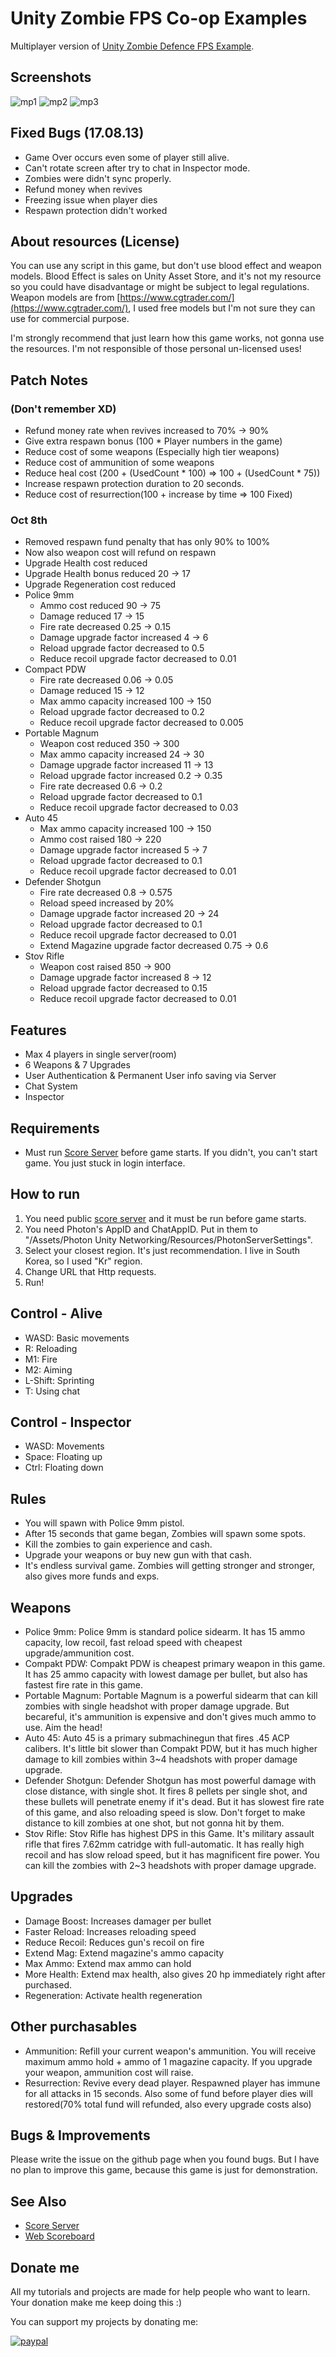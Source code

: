 # Unity Zombie FPS Co-op Examples
Multiplayer version of [Unity Zombie Defence FPS Example](https://github.com/rico345100/unity-zombie-defence-fps-example).


## Screenshots
![mp1](mp1.png)
![mp2](mp2.png)
![mp3](mp3.png)


## Fixed Bugs (17.08.13)
- Game Over occurs even some of player still alive.
- Can't rotate screen after try to chat in Inspector mode.
- Zombies were didn't sync properly.
- Refund money when revives
- Freezing issue when player dies
- Respawn protection didn't worked


## About resources (License)
You can use any script in this game, but don't use blood effect and weapon models.
Blood Effect is sales on Unity Asset Store, and it's not my resource so you could have disadvantage or might be subject to legal regulations.
Weapon models are from [https://www.cgtrader.com/](https://www.cgtrader.com/), I used free models but I'm not sure they can use for commercial purpose.

I'm strongly recommend that just learn how this game works, not gonna use the resources.
I'm not responsible of those personal un-licensed uses!


## Patch Notes
### (Don't remember XD)
- Refund money rate when revives increased to 70% -> 90%
- Give extra respawn bonus (100 * Player numbers in the game)
- Reduce cost of some weapons (Especially high tier weapons)
- Reduce cost of ammunition of some weapons
- Reduce heal cost (200 + (UsedCount * 100) => 100 + (UsedCount * 75))
- Increase respawn protection duration to 20 seconds.
- Reduce cost of resurrection(100 + increase by time => 100 Fixed)

### Oct 8th
- Removed respawn fund penalty that has only 90% to 100%
- Now also weapon cost will refund on respawn
- Upgrade Health cost reduced
- Upgrade Health bonus reduced 20 -> 17
- Upgrade Regeneration cost reduced
- Police 9mm
    - Ammo cost reduced 90 -> 75
    - Damage reduced 17 -> 15
    - Fire rate decreased 0.25 -> 0.15
    - Damage upgrade factor increased 4 -> 6
    - Reload upgrade factor decreased to 0.5
    - Reduce recoil upgrade factor decreased to 0.01
- Compact PDW
    - Fire rate decreased 0.06 -> 0.05
    - Damage reduced 15 -> 12
    - Max ammo capacity increased 100 -> 150
    - Reload upgrade factor decreased to 0.2
    - Reduce recoil upgrade factor decreased to 0.005
- Portable Magnum
    - Weapon cost reduced 350 -> 300
    - Max ammo capacity increased 24 -> 30
    - Damage upgrade factor increased 11 -> 13
    - Reload upgrade factor increased 0.2 -> 0.35
    - Fire rate decreased 0.6 -> 0.2
    - Reload upgrade factor decreased to 0.1
    - Reduce recoil upgrade factor decreased to 0.03
- Auto 45
    - Max ammo capacity increased 100 -> 150
    - Ammo cost raised 180 -> 220
    - Damage upgrade factor increased 5 -> 7
    - Reload upgrade factor decreased to 0.1
    - Reduce recoil upgrade factor decreased to 0.01
- Defender Shotgun
    - Fire rate decreased 0.8 -> 0.575
    - Reload speed increased by 20%
    - Damage upgrade factor increased 20 -> 24
    - Reload upgrade factor decreased to 0.1
    - Reduce recoil upgrade factor decreased to 0.01
    - Extend Magazine upgrade factor decreased 0.75 -> 0.6
- Stov Rifle
    - Weapon cost raised 850 -> 900
    - Damage upgrade factor increased 8 -> 12
    - Reload upgrade factor decreased to 0.15
    - Reduce recoil upgrade factor decreased to 0.01


## Features
- Max 4 players in single server(room)
- 6 Weapons & 7 Upgrades
- User Authentication & Permanent User info saving via Server
- Chat System
- Inspector


## Requirements
- Must run [Score Server](https://github.com/rico345100/unity-zombie-defense-fps-multiplayer-score-server) before game starts. If you didn't, you can't start game. You just stuck in login interface.


## How to run
1. You need public [score server](https://github.com/rico345100/unity-zombie-defense-fps-multiplayer-score-server) and it must be run before game starts.
2. You need Photon's AppID and ChatAppID. Put in them to "/Assets/Photon Unity Networking/Resources/PhotonServerSettings".
3. Select your closest region. It's just recommendation. I live in South Korea, so I used "Kr" region.
4. Change URL that Http requests.
5. Run!


## Control - Alive
- WASD: Basic movements
- R: Reloading
- M1: Fire
- M2: Aiming
- L-Shift: Sprinting
- T: Using chat


## Control - Inspector
- WASD: Movements
- Space: Floating up
- Ctrl: Floating down


## Rules
- You will spawn with Police 9mm pistol.
- After 15 seconds that game began, Zombies will spawn some spots.
- Kill the zombies to gain experience and cash.
- Upgrade your weapons or buy new gun with that cash.
- It's endless survival game. Zombies will getting stronger and stronger, also gives more funds and exps.


## Weapons
- Police 9mm: Police 9mm is standard police sidearm. It has 15 ammo capacity, low recoil, fast reload speed with cheapest upgrade/ammunition cost.
- Compakt PDW: Compakt PDW is cheapest primary weapon in this game. It has 25 ammo capacity with lowest damage per bullet, but also has fastest fire rate in this game.
- Portable Magnum: Portable Magnum is a powerful sidearm that can kill zombies with single headshot with proper damage upgrade. But becareful, it's ammunition is expensive and don't gives much ammo to use. Aim the head!
- Auto 45: Auto 45 is a primary submachinegun that fires .45 ACP calibers. It's little bit slower than Compakt PDW, but it has much higher damage to kill zombies within 3~4 headshots with proper damage upgrade.
- Defender Shotgun: Defender Shotgun has most powerful damage with close distance, with single shot. It fires 8 pellets per single shot, and these bullets will penetrate enemy if it's dead. But it has slowest fire rate of this game, and also reloading speed is slow. Don't forget to make distance to kill zombies at one shot, but not gonna hit by them.
- Stov Rifle: Stov Rifle has highest DPS in this Game. It's military assault rifle that fires 7.62mm catridge with full-automatic. It has really high recoil and has slow reload speed, but it has magnificent fire power. You can kill the zombies with 2~3 headshots with proper damage upgrade.


## Upgrades
- Damage Boost: Increases damager per bullet
- Faster Reload: Increases reloading speed
- Reduce Recoil: Reduces gun's recoil on fire
- Extend Mag: Extend magazine's ammo capacity
- Max Ammo: Extend max ammo can hold
- More Health: Extend max health, also gives 20 hp immediately right after purchased.
- Regeneration: Activate health regeneration


## Other purchasables
- Ammunition: Refill your current weapon's ammunition. You will receive maximum ammo hold + ammo of 1 magazine capacity. If you upgrade your weapon, ammunition cost will raise.
- Resurrection: Revive every dead player. Respawned player has immune for all attacks in 15 seconds. Also some of fund before player dies will restored(70% total fund will refunded, also every upgrade costs also)


## Bugs & Improvements
Please write the issue on the github page when you found bugs. But I have no plan to improve this game, because this game is just for demonstration.


## See Also
- [Score Server](https://github.com/rico345100/unity-zombie-defense-fps-multiplayer-score-server)
- [Web Scoreboard](https://github.com/rico345100/unity-zombie-defense-fps-multiplayer-scoreboard)


## Donate me
All my tutorials and projects are made for help people who want to learn. Your donation make me keep doing this :)

You can support my projects by donating me:

[![paypal](https://www.paypalobjects.com/en_US/i/btn/btn_donateCC_LG.gif)](https://www.paypal.com/cgi-bin/webscr?cmd=_s-xclick&hosted_button_id=PVXTU5FJNBLDS)
